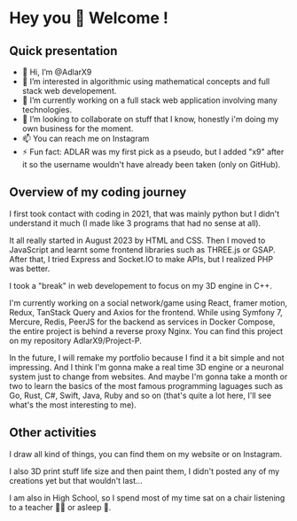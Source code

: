 # Hey you 🫵 Welcome !



## Quick presentation

- 👋 Hi, I’m @AdlarX9
- 👀 I’m interested in algorithmic using mathematical concepts and full stack web developement.
- 🌱 I’m currently working on a full stack web application involving many technologies.
- 💞️ I’m looking to collaborate on stuff that I know, honestly i'm doing my own business for the moment.
- 📫 You can reach me on Instagram
- ⚡ Fun fact: ADLAR was my first pick as a pseudo, but I added "x9" after it so the username wouldn't have already been taken (only on GitHub).


## Overview of my coding journey

I first took contact with coding in 2021, that was mainly python but I didn't understand it much (I made like 3 programs that had no sense at all).

It all really started in August 2023 by HTML and CSS. Then I moved to JavaScript and learnt some frontend libraries such as THREE.js or GSAP.
After that, I tried Express and Socket.IO to make APIs, but I realized PHP was better.

I took a "break" in web developement to focus on my 3D engine in C++.

I'm currently working on a social network/game using React, framer motion, Redux, TanStack Query and Axios for the frontend. While using Symfony 7, Mercure, Redis, PeerJS for the backend as services in Docker Compose, the entire project is behind a reverse proxy Nginx.
You can find this project on my repository AdlarX9/Project-P.

In the future, I will remake my portfolio because I find it a bit simple and not impressing. And I think I'm gonna make a real time 3D engine or a neuronal system just to change from websites.
And maybe I'm gonna take a month or two to learn the basics of the most famous programming laguages such as Go, Rust, C#, Swift, Java, Ruby and so on (that's quite a lot here, I'll see what's the most interesting to me).


## Other activities

I draw all kind of things, you can find them on my website or on Instagram.

I also 3D print stuff life size and then paint them, I didn't posted any of my creations yet but that wouldn't last...

I am also in High School, so I spend most of my time sat on a chair listening to a teacher 👨‍🏫 or asleep 🛌.

<!---
AdlarX9/AdlarX9 is a ✨ special ✨ repository because its `README.md` (this file) appears on your GitHub profile.
You can click the Preview link to take a look at your changes.
--->

